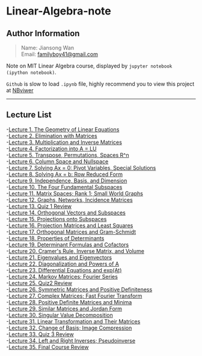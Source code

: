 # Linear-Algebra-note

## Author Information
> Name: Jiansong Wan   
> Email: familyboy41@gmail.com


Note on MIT Linear Algebra course, displayed by ` jupyter notebook (ipython notebook) `. 

` Github ` is slow to load ` .ipynb ` file, highly recommend you to view this project at [NBviwer](http://nbviewer.jupyter.org/github/zlotus/notes-linear-algebra/blob/master/ReadMe.ipynb)

----
## Lecture List
-[Lecture 1. The Geometry of Linear Equations](lecture01.ipynb)   
-[Lecture 2. Elimination with Matrices](lecture02.ipynb)  
-[Lecture 3. Multiplication and Inverse Matrices](lecture03.ipynb)   
-[Lecture 4. Factorization into A = LU](lecture04.ipynb)   
-[Lecture 5. Transpose, Permutations, Spaces R^n](lecture05.ipynb)   
-[Lecture 6. Column Space and Nullspace](lecture06.ipynb)   
-[Lecture 7. Solving Ax = 0: Pivot Variables, Special Solutions](lecture07.ipynb)   
-[Lecture 8. Solving Ax = b: Row Reduced Form](lecture08.ipynb)  
-[Lecture 9. Independence, Basis, and Dimension](lecture09.ipynb)   
-[Lecture 10. The Four Fundamental Subspaces](lecture10.ipynb)   
-[Lecture 11. Matrix Spaces; Rank 1; Small World Graphs](lecture11.ipynb)   
-[Lecture 12. Graphs, Networks, Incidence Matrices](lecture12.ipynb)   
-[Lecture 13. Quiz 1 Review](lecture13.ipynb)   
-[Lecture 14. Orthogonal Vectors and Subspaces](lecture14.ipynb)   
-[Lecture 15. Projections onto Subspaces](lecture15.ipynb)   
-[Lecture 16. Projection Matrices and Least Squares](lecture16.ipynb)   
-[Lecture 17. Orthogonal Matrices and Gram-Schmidt](lecture17.ipynb)   
-[Lecture 18. Properties of Determinants](lecture18.ipynb)   
-[Lecture 19. Determinant Formulas and Cofactors](lecture19.ipynb)   
-[Lecture 20. Cramer's Rule, Inverse Matrix, and Volume](lecture20.ipynb)   
-[Lecture 21. Eigenvalues and Eigenvectors](lecture21.ipynb)   
-[Lecture 22. Diagonalization and Powers of A](lecture22.ipynb)   
-[Lecture 23. Differential Equations and exp(At)](lecture23.ipynb)   
-[Lecture 24. Markov Matrices; Fourier Series](lecture24.ipynb)   
-[Lecture 25. Quiz2 Review](lecture25.ipynb)   
-[Lecture 26. Symmetric Matrices and Positive Definiteness](lecture26.ipynb)   
-[Lecture 27. Complex Matrices; Fast Fourier Transform](lecture27.ipynb)   
-[Lecture 28. Positive Definite Matrices and Minima](lecture28.ipynb)   
-[Lecture 29. Similar Matrices and Jordan Form](lecture29.ipynb)   
-[Lecture 30. Singular Value Decomposition](lecture30.ipynb)   
-[Lecture 31. Linear Transformation and Their Matrices](lecture31.ipynb)   
-[Lecture 32. Change of Basis; Image Compression](lecture32.ipynb)   
-[Lecture 33. Quiz 3 Review](lecture33.ipynb)   
-[Lecture 34. Left and Right Inverses; Pseudoinverse](lecture34.ipynb)   
-[Lecture 35. Final Course Review](lecture35.ipynb)   
